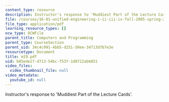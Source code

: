 ```yaml
---
content_type: resource
description: Instructor's response to 'Muddiest Part of the Lecture Cards'.
file: /courses/16-01-unified-engineering-i-ii-iii-iv-fall-2005-spring-2006/b85ede27d71354bcf5371d0722ab6851_m19.pdf
file_type: application/pdf
learning_resource_types: []
ocw_type: OCWFile
parent_title: Computers and Programming
parent_type: CourseSection
parent_uid: 34c4c991-4bb5-d251-50ee-34713d7b7e3e
resourcetype: Document
title: m19.pdf
uid: b85ede27-d713-54bc-f537-1d0722ab6851
video_files:
  video_thumbnail_file: null
video_metadata:
  youtube_id: null
---
```

Instructor's response to 'Muddiest Part of the Lecture Cards'.
